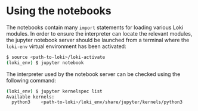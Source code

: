﻿Using the notebooks
===================

The notebooks contain many `import`  statements for loading various Loki modules. In order to ensure the interpreter can locate the relevant modules, the jupyter notebook server should be launched from a terminal where the `loki-env` virtual environment has been activated:

```bash
$ source <path-to-loki>/loki-activate
(loki_env) $ jupyter notebook
```

The interpreter used by the notebook server can be checked using the following command:

```bash
(loki_env) $ jupyter kernelspec list
Available kernels:
  python3    <path-to-loki>/loki_env/share/jupyter/kernels/python3
```
